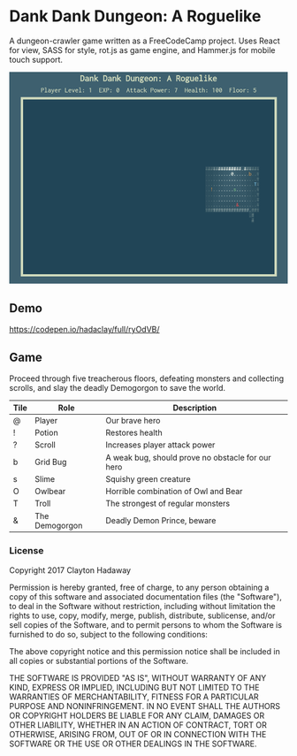 # Dank Dank Dungeon: A Roguelike
A dungeon-crawler game written as a FreeCodeCamp project. Uses React for view, SASS for style, rot.js as game engine, and Hammer.js for mobile touch support.

![screenshot](/screenshot.png?raw=true)

## Demo
https://codepen.io/hadaclay/full/ryOdVB/

## Game
Proceed through five treacherous floors, defeating monsters and collecting scrolls, and slay the deadly Demogorgon to save the world.

Tile | Role | Description
--- | --- | ---
@ | Player | Our brave hero
! | Potion | Restores health
? | Scroll | Increases player attack power
b | Grid Bug | A weak bug, should prove no obstacle for our hero
s | Slime | Squishy green creature
O | Owlbear | Horrible combination of Owl and Bear
T | Troll | The strongest of regular monsters
& | The Demogorgon | Deadly Demon Prince, beware

### License
Copyright 2017 Clayton Hadaway

Permission is hereby granted, free of charge, to any person obtaining a copy of this software and associated documentation files (the "Software"), to deal in the Software without restriction, including without limitation the rights to use, copy, modify, merge, publish, distribute, sublicense, and/or sell copies of the Software, and to permit persons to whom the Software is furnished to do so, subject to the following conditions:

The above copyright notice and this permission notice shall be included in all copies or substantial portions of the Software.

THE SOFTWARE IS PROVIDED "AS IS", WITHOUT WARRANTY OF ANY KIND, EXPRESS OR IMPLIED, INCLUDING BUT NOT LIMITED TO THE WARRANTIES OF MERCHANTABILITY, FITNESS FOR A PARTICULAR PURPOSE AND NONINFRINGEMENT. IN NO EVENT SHALL THE AUTHORS OR COPYRIGHT HOLDERS BE LIABLE FOR ANY CLAIM, DAMAGES OR OTHER LIABILITY, WHETHER IN AN ACTION OF CONTRACT, TORT OR OTHERWISE, ARISING FROM, OUT OF OR IN CONNECTION WITH THE SOFTWARE OR THE USE OR OTHER DEALINGS IN THE SOFTWARE.
